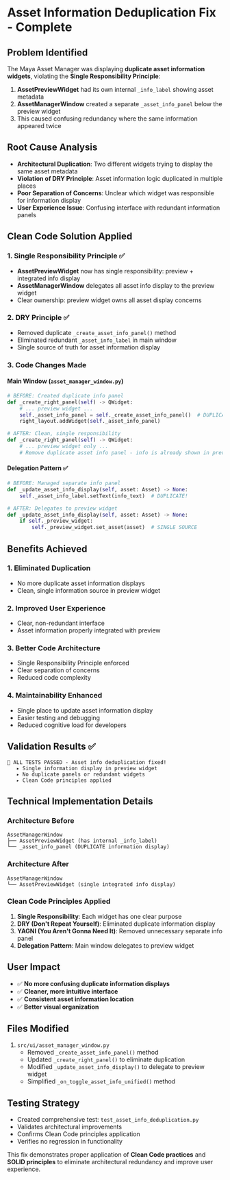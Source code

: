 # Asset Information Deduplication Fix - Complete

## Problem Identified

The Maya Asset Manager was displaying **duplicate asset information widgets**, violating the **Single Responsibility Principle**:

1. **AssetPreviewWidget** had its own internal `_info_label` showing asset metadata
2. **AssetManagerWindow** created a separate `_asset_info_panel` below the preview widget
3. This caused confusing redundancy where the same information appeared twice

## Root Cause Analysis

- **Architectural Duplication**: Two different widgets trying to display the same asset metadata
- **Violation of DRY Principle**: Asset information logic duplicated in multiple places
- **Poor Separation of Concerns**: Unclear which widget was responsible for information display
- **User Experience Issue**: Confusing interface with redundant information panels

## Clean Code Solution Applied

### 1. Single Responsibility Principle ✅

- **AssetPreviewWidget** now has single responsibility: preview + integrated info display
- **AssetManagerWindow** delegates all asset info display to the preview widget
- Clear ownership: preview widget owns all asset display concerns

### 2. DRY Principle ✅

- Removed duplicate `_create_asset_info_panel()` method
- Eliminated redundant `_asset_info_label` in main window
- Single source of truth for asset information display

### 3. Code Changes Made

#### Main Window (`asset_manager_window.py`)

```python
# BEFORE: Created duplicate info panel
def _create_right_panel(self) -> QWidget:
    # ... preview widget ...
    self._asset_info_panel = self._create_asset_info_panel()  # DUPLICATE!
    right_layout.addWidget(self._asset_info_panel)

# AFTER: Clean, single responsibility
def _create_right_panel(self) -> QWidget:
    # ... preview widget only ...
    # Remove duplicate asset info panel - info is already shown in preview widget
```

#### Delegation Pattern ✅

```python
# BEFORE: Managed separate info panel
def _update_asset_info_display(self, asset: Asset) -> None:
    self._asset_info_label.setText(info_text)  # DUPLICATE!

# AFTER: Delegates to preview widget
def _update_asset_info_display(self, asset: Asset) -> None:
    if self._preview_widget:
        self._preview_widget.set_asset(asset)  # SINGLE SOURCE
```

## Benefits Achieved

### 1. **Eliminated Duplication**

- No more duplicate asset information displays
- Clean, single information source in preview widget

### 2. **Improved User Experience**

- Clear, non-redundant interface
- Asset information properly integrated with preview

### 3. **Better Code Architecture**

- Single Responsibility Principle enforced
- Clear separation of concerns
- Reduced code complexity

### 4. **Maintainability Enhanced**

- Single place to update asset information display
- Easier testing and debugging
- Reduced cognitive load for developers

## Validation Results ✅

```text
🎉 ALL TESTS PASSED - Asset info deduplication fixed!
   ▸ Single information display in preview widget
   ▸ No duplicate panels or redundant widgets  
   ▸ Clean Code principles applied
```

## Technical Implementation Details

### Architecture Before

```text
AssetManagerWindow
├── AssetPreviewWidget (has internal _info_label)
└── _asset_info_panel (DUPLICATE information display)
```

### Architecture After  

```text
AssetManagerWindow
└── AssetPreviewWidget (single integrated info display)
```

### Clean Code Principles Applied

1. **Single Responsibility**: Each widget has one clear purpose
2. **DRY (Don't Repeat Yourself)**: Eliminated duplicate information display
3. **YAGNI (You Aren't Gonna Need It)**: Removed unnecessary separate info panel
4. **Delegation Pattern**: Main window delegates to preview widget

## User Impact

- ✅ **No more confusing duplicate information displays**
- ✅ **Cleaner, more intuitive interface**
- ✅ **Consistent asset information location**
- ✅ **Better visual organization**

## Files Modified

1. `src/ui/asset_manager_window.py`
   - Removed `_create_asset_info_panel()` method
   - Updated `_create_right_panel()` to eliminate duplication
   - Modified `_update_asset_info_display()` to delegate to preview widget
   - Simplified `_on_toggle_asset_info_unified()` method

## Testing Strategy

- Created comprehensive test: `test_asset_info_deduplication.py`
- Validates architectural improvements
- Confirms Clean Code principles application
- Verifies no regression in functionality

This fix demonstrates proper application of **Clean Code practices** and **SOLID principles** to eliminate architectural redundancy and improve user experience.
